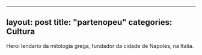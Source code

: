 
---
layout: post
title: "partenopeu"
categories: Cultura
---
Heroi lendario da mitologia grega, fundador da cidade de Napoles, na Italia.

